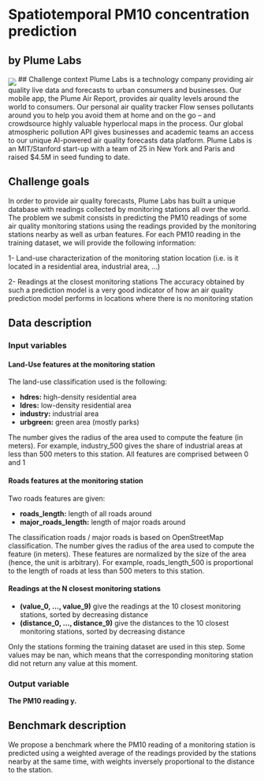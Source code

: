 # Spatiotemporal PM10 concentration prediction
## by Plume Labs

<img src = "https://plumelabs.com/plume-labs-logo.png" align="middle">
## Challenge context
Plume Labs is a technology company providing air quality live data and forecasts to urban consumers and businesses. Our mobile app, the Plume Air Report, provides air quality levels around the world to consumers. Our personal air quality tracker Flow senses pollutants around you to help you avoid them at home and on the go – and crowdsource highly valuable hyperlocal maps in the process. Our global atmospheric pollution API gives businesses and academic teams an access to our unique AI-powered air quality forecasts data platform. Plume Labs is an MIT/Stanford start-up with a team of 25 in New York and Paris and raised $4.5M in seed funding to date.

## Challenge goals
In order to provide air quality forecasts, Plume Labs has built a unique database with readings collected by monitoring stations all over the world. The problem we submit consists in predicting the PM10 readings of some air quality monitoring stations using the readings provided by the monitoring stations nearby as well as urban features. For each PM10 reading in the training dataset, we will provide the following information:

1- Land-use characterization of the monitoring station location (i.e. is it located in a residential area, industrial area, …)

2- Readings at the closest monitoring stations The accuracy obtained by such a prediction model is a very good indicator of how an air quality prediction model performs in locations where there is no monitoring station

## Data description
### Input variables
#### Land-Use features at the monitoring station
The land-use classification used is the following:

- **hdres:** high-density residential area
- **ldres:** low-density residential area
- **industry:** industrial area
- **urbgreen:** green area (mostly parks)

The number gives the radius of the area used to compute the feature (in meters). For example, industry_500 gives the share of industrial areas at less than 500 meters to this station. All features are comprised between 0 and 1

#### Roads features at the monitoring station
Two roads features are given:

- **roads_length:** length of all roads around
- **major_roads_length:** length of major roads around

The classification roads / major roads is based on OpenStreetMap classification. The number gives the radius of the area used to compute the feature (in meters). These features are normalized by the size of the area (hence, the unit is arbitrary). For example, roads_length_500 is proportional to the length of roads at less than 500 meters to this station.

#### Readings at the N closest monitoring stations

- **(value_0, …, value_9)** give the readings at the 10 closest monitoring stations, sorted by decreasing distance
- **(distance_0, …, distance_9)** give the distances to the 10 closest monitoring stations, sorted by decreasing distance

Only the stations forming the training dataset are used in this step. Some values may be nan, which means that the corresponding monitoring station did not return any value at this moment.

### Output variable
**The PM10 reading y.**

## Benchmark description
We propose a benchmark where the PM10 reading of a monitoring station is predicted using a weighted average of the readings provided by the stations nearby at the same time, with weights inversely proportional to the distance to the station.
